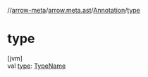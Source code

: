 //[arrow-meta](../../../index.md)/[arrow.meta.ast](../index.md)/[Annotation](index.md)/[type](type.md)

# type

[jvm]\
val [type](type.md): [TypeName](../-type-name/index.md)
